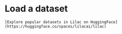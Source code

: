 # Load a dataset

```{tip}
[Explore popular datasets in Lilac on HuggingFace](https://huggingface.co/spaces/lilacai/lilac)
```
